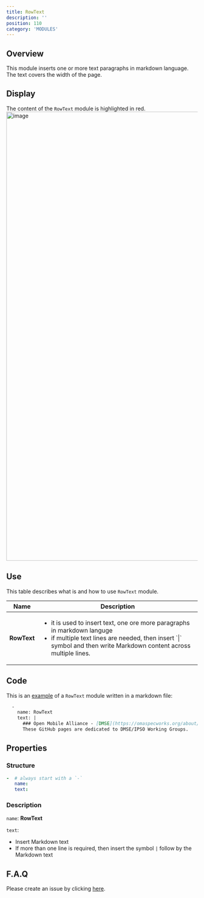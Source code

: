 ```yaml
---
title: RowText
description: ''
position: 110
category: 'MODULES'
---
```

## Overview
This module inserts one or more text paragraphs in markdown language. The text covers the width of the page.

## Display

The content of the `RowText` module is highlighted in red.
<img width="1180" alt="image" src="https://user-images.githubusercontent.com/3258579/146674378-2affdcd4-18f4-48a5-b857-38954693dc7d.png">

## Use
This table describes what is and how to use `RowText` module.

<table>
<thead>
      <tr>
            <th>Name</th>
            <th>Description</th>
      </tr>
</thead>
<tbody>
      <tr>
            <td><b>RowText</b></td>
            <td><ul>
                  <li>it is used to insert text, one ore more paragraphs in markdown languge</li>
                  <li>if multiple text lines are needed, then insert `|` symbol and then write Markdown content across multiple lines.</li>
                </ul>
            </td>
      </tr>
</tbody>
</table>

## Code
This is an [example](https://raw.githubusercontent.com/OpenMobileAlliance/oma_github_pages/main/content/index.md) of a `RowText` module written in a markdown file:

```md [oma_github_pages/content/index.md]
  -
    name: RowText
    text: |
      ### Open Mobile Alliance - [DMSE](https://omaspecworks.org/about/the-oma-specworks-work-program/device-management-and-service-enablement-working-group/) / [IPSO](https://omaspecworks.org/about/the-oma-specworks-work-program/ipso-smart-objects-working-group/) Working Groups
      These GitHub pages are dedicated to DMSE/IPSO Working Groups.
```

## Properties
### Structure

```yml
-  # always start with a `-`
   name:
   text:
```

### Description

`name`: **RowText**

`text`: 
* Insert Markdown text
* If more than one line is required, then insert the symbol `|` follow by the Markdown text

## F.A.Q
Please create an issue by clicking [here](https://github.com/OpenMobileAlliance/githubpages-doc-guidelines/issues).